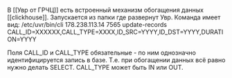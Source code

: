 В [[Увр от ГРЧЦ]] есть встроенный механизм обогащения данных [[clickhouse]].
Запускается из папки где развернут Увр.
Команда имеет вид:
/etc/uvr/bin/cli 178.238.113.14 7565 update-records CALL_ID=XXXXXX,CALL_TYPE=XXXX,ID_SRC=YYYY,ID_DST=YYYY,DURATION=YYYY

Поля CALL_ID и CALL_TYPE обязательные - по ним однозначно идентифицируется запись в базе. Т.е. при обогащении данных всё равно нужно делать SELECT.
CALL_TYPE может быть IN или OUT.